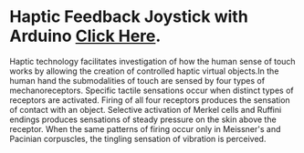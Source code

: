 # Haptic Feedback Joystick with Arduino [Click Here](https://makersportal.com/blog/haptic-feedback-joystick-with-arduino).
Haptic technology facilitates investigation of how the human sense of touch works by allowing the creation of controlled haptic virtual objects.In the human hand the submodalities of touch are sensed by four types of mechanoreceptors. Specific tactile sensations occur when distinct types of receptors are activated. Firing of all four receptors produces the sensation of contact with an object. Selective activation of Merkel cells and Ruffini endings produces sensations of steady pressure on the skin above the receptor. When the same patterns of firing occur only in Meissner's and Pacinian corpuscles, the tingling sensation of vibration is perceived.

